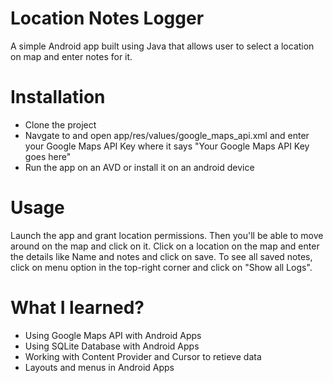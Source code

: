 # Location Notes Logger
A simple Android app built using Java that allows user to select a location on map and enter notes for it.

# Installation
* Clone the project
* Navgate to and open app/res/values/google_maps_api.xml and enter your Google Maps API Key where it says "Your Google Maps API Key goes here"
* Run the app on an AVD or install it on an android device

# Usage
Launch the app and grant location permissions. Then you'll be able to move around on the map and click on it. Click on a location on the map and enter the details like Name and notes and click on save. To see all saved notes, click on menu option in the top-right corner and click on "Show all Logs".

# What I learned?
* Using Google Maps API with Android Apps
* Using SQLite Database with Android Apps
* Working with Content Provider and Cursor to retieve data
* Layouts and menus in Android Apps
